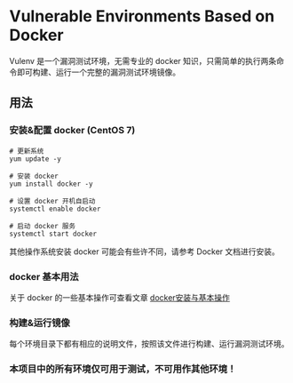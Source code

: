 # Vulnerable Environments Based on Docker

Vulenv 是一个漏洞测试环境，无需专业的 docker 知识，只需简单的执行两条命令即可构建、运行一个完整的漏洞测试环境镜像。

## 用法

### 安装&配置 docker (CentOS 7)

```
# 更新系统
yum update -y

# 安装 docker
yum install docker -y

# 设置 docker 开机自启动
systemctl enable docker

# 启动 docker 服务
systemctl start docker
```

其他操作系统安装 docker 可能会有些许不同，请参考 Docker 文档进行安装。

### docker 基本用法

关于 docker 的一些基本操作可查看文章 [docker安装与基本操作](https://lyxw.github.io/archivers/Docker%E5%AE%89%E8%A3%85%E4%B8%8E%E5%9F%BA%E6%9C%AC%E6%93%8D%E4%BD%9C)

### 构建&运行镜像

每个环境目录下都有相应的说明文件，按照该文件进行构建、运行漏洞测试环境。

### 本项目中的所有环境仅可用于测试，不可用作其他环境！